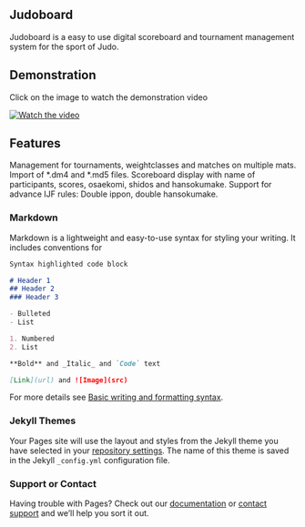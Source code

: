 ## Judoboard

Judoboard is a easy to use digital scoreboard and tournament management system for the sport of Judo.

## Demonstration

Click on the image to watch the demonstration video

[![Watch the video](https://img.youtube.com/vi/_PlGZOPMyZ8/maxresdefault.jpg)](https://youtu.be/_PlGZOPMyZ8)

## Features

Management for tournaments, weightclasses and matches on multiple mats.
Import of *.dm4 and *.md5 files.
Scoreboard display with name of participants, scores, osaekomi, shidos and hansokumake.
Support for advance IJF rules: Double ippon, double hansokumake.

### Markdown

Markdown is a lightweight and easy-to-use syntax for styling your writing. It includes conventions for

```markdown
Syntax highlighted code block

# Header 1
## Header 2
### Header 3

- Bulleted
- List

1. Numbered
2. List

**Bold** and _Italic_ and `Code` text

[Link](url) and ![Image](src)
```

For more details see [Basic writing and formatting syntax](https://docs.github.com/en/github/writing-on-github/getting-started-with-writing-and-formatting-on-github/basic-writing-and-formatting-syntax).

### Jekyll Themes

Your Pages site will use the layout and styles from the Jekyll theme you have selected in your [repository settings](https://github.com/lukas-wresch/judoboard/settings/pages). The name of this theme is saved in the Jekyll `_config.yml` configuration file.

### Support or Contact

Having trouble with Pages? Check out our [documentation](https://docs.github.com/categories/github-pages-basics/) or [contact support](https://support.github.com/contact) and we’ll help you sort it out.
